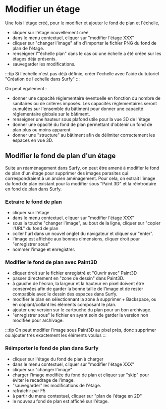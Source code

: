 # Modifier un étage

<Youtube code="yw4XtiZNnu8"/>
Une fois l'étage créé, pour le modifier et ajouter le fond de plan et l'échelle,

-   cliquer sur l'étage nouvellement créé
-   dans le menu contextuel, cliquer sur "modifier l'étage XXX"
-   cliquer sur "changer l'image" afin d'importer le fichier PNG du fond de plan de l'étage.
-   renseigner l'"échelle plan" dans le cas où une échelle a été créée sur les étages déjà présents.
-   sauvegarder les modifications.

:::tip
Si l'échelle n'est pas déjà définie, créer l'echelle avec l'aide du tutoriel "Création de l'echelle dans Surfy"
:::

<Youtube code="NEuqxKqpIJM"/>




On peut également :
-   donner une capacité réglementaire éventuelle en fonction du nombre de sanitaires ou de critères imposés. Les capacités      réglementaires seront cumulées sur l'ensemble du bâtiment pour donner une capacité réglementaire globale sur le bâtiment.
-   renseigner une hauteur sous plafond utile pour la vue 3D de l'étage
-   donner une opacité du fond de plan permettant d'obtenir un fond de plan plus ou moins apparent
-   donner une "structure" au bâtiment afin de délimiter correctement les espaces en vue 3D.


## Modifier le fond de plan d'un étage


<Youtube code="c_q-iUf1Is4"/>


Suite un réaménagement dans Surfy, on peut être amené à modifier le fond de plan d'un étage pour supprimer des images parasites qui correspondraient à un ancien aménagement.
Pour cela, on extrait l'image du fond de plan existant pour la modifier sous "Paint 3D" et la réintroduire en fond de plan dans Surfy.

### Extraire le fond de plan

-   cliquer sur l'étage
-   dans le menu contextuel, cliquer sur "modifier l'étage XXX"
-   sous la touche "changer l'image", au bout de la ligne, cliquer sur "copier l'URL" du fond de plan
-   coller l'url dans un nouvel onglet du navigateur et cliquer sur "enter".  
-   l'image est affichée aux bonnes dimensions, cliquer droit pour "enregistrer sous"
-   nommer l'image et enregistrer.

### Modifier le fond de plan avec Paint3D


-   cliquer droit sur le fichier enregistré et "Ouvrir avec" Paint3D
-   passer directement en "zone de dessin" dans Paint3D.
-   à gauche de l'écran, la largeur et la hauteur en pixel doivent être conservées afin de garder la bonne taille de l'image et de rester compatible avec le dessin des espaces dans Surfy.
-   modifier le plan en sélectionnant la zone à supprimer + Backspace, ou en copiant/collant les éléments composant le plan.
-   ajouter une version sur le cartouche du plan pour un bon archivage.
-   "enregistrer sous" le fichier en ayant soin de garder la version non modifiée pour archivage.

:::tip
On peut modifier l'image sous Paint3D au pixel près, donc supprimer ou ajouter très exactement les éléments voulus
:::

### Réimporter le fond de plan dans Surfy


-   cliquer sur l'étage du fond de plan à charger
-   dans le menu contextuel, cliquer sur "modifier l'étage XXX"
-   cliquer sur "changer l'image"
-   charger l'image modifiée du fond de plan et cliquer sur "skip" pour éviter le recadrage de l'image.
-   "sauvegarder" les modifications de l'étage.
-   rafraichir par F5
-   à partir du menu contextuel, cliquer sur "plan de l'étage en 2D"
-   le nouveau fond de plan est affiché sur l'étage.

